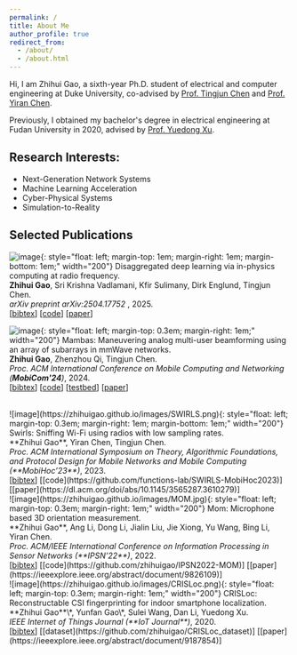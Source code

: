```yaml
---
permalink: /
title: About Me
author_profile: true
redirect_from:
  - /about/
  - /about.html
---
```


 Hi, I am Zhihui Gao, a sixth-year Ph.D. student of electrical and computer engineering at Duke University, co-advised by [Prof. Tingjun Chen](https://tingjunchen.com/) and [Prof. Yiran Chen](https://ece.duke.edu/faculty/yiran-chen).

Previously, I obtained my bachelor's degree in electrical engineering at Fudan University in 2020, advised by [Prof. Yuedong Xu](http://www.it.fudan.edu.cn/En/Data/View/1944).

Research Interests:
-----
- Next-Generation Network Systems
- Machine Learning Acceleration
- Cyber-Physical Systems
- Simulation-to-Reality



Selected Publications
-----
<!-- https://zhihuigao.github.io http://localhost:4000-->
![image](https://zhihuigao.github.io/images/WISE.png){: style="float: left; margin-top: 1em; margin-right: 1em;  margin-bottom: 1em;" width="200"}
Disaggregated deep learning via in-physics computing at radio frequency.<br>
  **Zhihui Gao**, Sri Krishna Vadlamani, Kfir Sulimany, Dirk Englund, Tingjun Chen.<br>
  <i> arXiv preprint arXiv:2504.17752 </i>, 2025.<br>
  [<a href="javascript:void(0)" onclick="(function(target, id) { if ($('#' + id).css('display') == 'block') { $('#' + id).hide('fast'); $(target).text('bibtex') } else { $('#' + id).show('fast'); $(target).text('bibtex▲') } })(this, 'bibtex-gao2025disaggregated');">bibtex</a>]
  [[code](https://github.com/functions-lab/WISE)]
  [[paper](https://arxiv.org/abs/2504.17752)]
  <!-- [[publisher](https://arxiv.org/abs/2504.17752)] -->
  <div id="bibtex-gao2025disaggregated" style="display:none">
  <pre>
    @article{gao2025disaggregated,
      title = {Disaggregated Deep Learning via In-Physics Computing at Radio Frequency},
      author = {Gao, Zhihui and Vadlamani, Sri Krishna and Sulimany, Kfir and Englund, Dirk and Chen, Tingjun},
      journal = {arXiv preprint arXiv:2504.17752},
      year = {2025},
    }
  </pre>
  </div>

<!-- https://zhihuigao.github.io http://localhost:4000-->
![image](https://zhihuigao.github.io/images/MAMBAS.jpg){: style="float: left; margin-top: 0.3em; margin-right: 1em;" width="200"}
Mambas: Maneuvering analog multi-user beamforming using an array of subarrays in mmWave networks.<br>
  **Zhihui Gao**, Zhenzhou Qi, Tingjun Chen.<br>
  <i> Proc. ACM International Conference on Mobile Computing and Networking (**MobiCom'24**)</i>, 2024.<br>
  [<a href="javascript:void(0)" onclick="(function(target, id) { if ($('#' + id).css('display') == 'block') { $('#' + id).hide('fast'); $(target).text('bibtex') } else { $('#' + id).show('fast'); $(target).text('bibtex▲') } })(this, 'bibtex-gao2024mambas');">bibtex</a>]
  [[code](https://github.com/functions-lab/MAMBAS-MobiCom2024)]
  [[testbed](https://wiki.cosmos-lab.org/wiki/Tutorials/Wireless/mmwavePaamLinkRate)]
  [[paper](https://dl.acm.org/doi/pdf/10.1145/3636534.3649390)]
  <!-- [[publisher](https://dl.acm.org/doi/10.1145/3636534.3649390)] -->
  <div id="bibtex-gao2024mambas" style="display:none">
  <pre>
    @inproceedings{gao2024mambas,
      title={Mambas: Maneuvering analog multi-user beamforming using an array of subarrays in {mmWave} networks},
      author={Gao, Zhihui and Qi, Zhenzhou and Chen, Tingjun},
      booktitle={Proc. ACM MobiCom'24},
      year={2024}
    }
  </pre>
  </div>

<br>
![image](https://zhihuigao.github.io/images/SWIRLS.png){: style="float: left; margin-top: 0.3em; margin-right: 1em;  margin-bottom: 1em;" width="200"}
Swirls: Sniffing Wi-Fi using radios with low sampling rates.<br>
  **Zhihui Gao**, Yiran Chen, Tingjun Chen.<br>
  <i> Proc. ACM International Symposium on Theory, Algorithmic Foundations, and Protocol Design for Mobile Networks and Mobile Computing (**MobiHoc’23**)</i>, 2023.<br>
  [<a href="javascript:void(0)" onclick="(function(target, id) { if ($('#' + id).css('display') == 'block') { $('#' + id).hide('fast'); $(target).text('bibtex') } else { $('#' + id).show('fast'); $(target).text('bibtex▲') } })(this, 'bibtex-gao2023swirls');">bibtex</a>]
  [[code](https://github.com/functions-lab/SWIRLS-MobiHoc2023)]
  [[paper](https://dl.acm.org/doi/abs/10.1145/3565287.3610279)]
  <!-- [[publisher](https://dl.acm.org/doi/abs/10.1145/3565287.3610279)] -->
  <div id="bibtex-gao2023swirls" style="display:none">
  <pre>
    @inproceedings{gao2023swirls,
      title={Swirls: Sniffing {Wi-Fi} using radios with low sampling rates},
      author={Gao, Zhihui and Chen, Yiran and Chen, Tingjun},
      booktitle={Proc. ACM MobiHoc'23},
      year={2023}}
    }
  </pre>
  </div>

<br>
![image](https://zhihuigao.github.io/images/MOM.jpg){: style="float: left; margin-top: 0.3em; margin-right: 1em;" width="200"}
  Mom: Microphone based 3D orientation measurement.<br>
  **Zhihui Gao**, Ang Li, Dong Li, Jialin Liu, Jie Xiong, Yu Wang, Bing Li, Yiran Chen.<br>
  <i> Proc. ACM/IEEE International Conference on Information Processing in Sensor Networks (**IPSN’22**)</i>, 2022.<br>
  [<a href="javascript:void(0)" onclick="(function(target, id) { if ($('#' + id).css('display') == 'block') { $('#' + id).hide('fast'); $(target).text('bibtex') } else { $('#' + id).show('fast'); $(target).text('bibtex▲') } })(this, 'bibtex-gao2022mom');">bibtex</a>]
  [[code](https://github.com/zhihuigao/IPSN2022-MOM)]
  [[paper](https://ieeexplore.ieee.org/abstract/document/9826109)]
  <!-- [[publisher](https://ieeexplore.ieee.org/abstract/document/9826109)] -->
  <div id="bibtex-gao2022mom" style="display:none">
  <pre>
    @inproceedings{gao2022mom,
      title={Mom: Microphone based {3D} orientation measurement},
      author={Gao, Zhihui and Li, Ang and Li, Dong and Liu, Jialin and Xiong, Jie and Wang, Yu and Li, Bing and Chen, Yiran},
      booktitle={Proc. ACM/IEEE IPSN'22},
      year={2022},
    }
  </pre>
  </div>

<br>
![image](https://zhihuigao.github.io/images/CRISLoc.png){: style="float: left; margin-top: 0.3em; margin-right: 1em;" width="200"}
  CRISLoc: Reconstructable CSI fingerprinting for indoor smartphone localization.<br>
  **Zhihui Gao**\*, Yunfan Gao\*, Sulei Wang, Dan Li, Yuedong Xu.<br>
  <i> IEEE Internet of Things Journal (**IoT Journal**)</i>, 2020.<br>
  [<a href="javascript:void(0)" onclick="(function(target, id) { if ($('#' + id).css('display') == 'block') { $('#' + id).hide('fast'); $(target).text('bibtex') } else { $('#' + id).show('fast'); $(target).text('bibtex▲') } })(this, 'bibtex-gao2020crisloc');">bibtex</a>]
  [[dataset](https://github.com/zhihuigao/CRISLoc_dataset)]
  [[paper](https://ieeexplore.ieee.org/abstract/document/9187854)]
  <!-- [[publisher](https://ieeexplore.ieee.org/abstract/document/9187854)] -->
  <div id="bibtex-gao2020crisloc" style="display:none">
  <pre>
    @article{gao2020crisloc,
      title={CRISLoc: Reconstructable {CSI} fingerprinting for indoor smartphone localization},
      author={Gao, Zhihui and Gao, Yunfan and Wang, Sulei and Li, Dan and Xu, Yuedong},
      journal={IEEE Internet of Things Journal},
      volume={8},
      number={5},
      pages={3422--3437},
      year={2020},
      publisher={IEEE}
    }
  </pre>
  </div>
